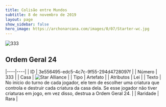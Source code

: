 ```yaml
---
title: Colisão entre Mundos
subtitle: 8 de novembro de 2019
layout: page
show_sidebar: false
hero_image: https://archonarcana.com/images/0/07/Starter-wc.jpg
---
```


![333](https://cdn.keyforgegame.com/media/card_front/pt/452_333_XM4VGX4M7PC6_pt.png)

## Ordem Geral 24

|----|----|
| ID | 3e556495-edc5-4c7c-9f55-294d4728097f |
| Número | 333 |
| Casa | ![Star Alliance](https://archonarcana.com/images/thumb/7/7d/Star_Alliance.png/22px-Star_Alliance.png "Aliança Estelar") |
| Tipo | Artefato |
| Atributos | Lei |
| Texto | No início do turno de cada jogador, ele tem de escolher uma criatura que controla e destruir cada criatura da  casa dela. Se esse jogador não tiver criaturas em jogo, em vez disso,  destrua a Ordem Geral 24. |
| Raridade | Rara |
